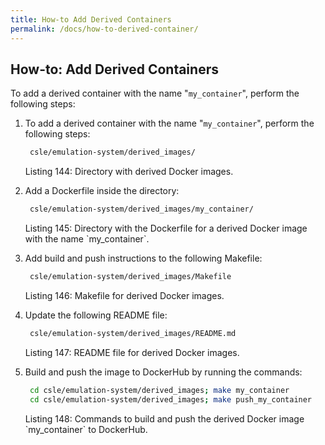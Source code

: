 ```yaml
---
title: How-to Add Derived Containers
permalink: /docs/how-to-derived-container/
---
```


## How-to: Add Derived Containers
To add a derived container with the name "`my_container`", perform the following steps:

1. To add a derived container with the name "`my_container`", perform the following steps:
    ```bash
     csle/emulation-system/derived_images/
    ```
   <p class="captionFig">
   Listing 144: Directory with derived Docker images.
   </p>
2. Add a Dockerfile inside the directory:
    ```bash
     csle/emulation-system/derived_images/my_container/
    ```
   <p class="captionFig">
   Listing 145: Directory with the Dockerfile for a derived Docker image with the name `my_container`.
   </p>
3. Add build and push instructions to the following Makefile:
    ```bash
     csle/emulation-system/derived_images/Makefile
    ```
   <p class="captionFig">
   Listing 146: Makefile for derived Docker images.
   </p>
4. Update the following README file:
    ```bash
     csle/emulation-system/derived_images/README.md
    ```
   <p class="captionFig">
   Listing 147: README file for derived Docker images.
   </p>
5. Build and push the image to DockerHub by running the commands:
    ```bash
     cd csle/emulation-system/derived_images; make my_container
     cd csle/emulation-system/derived_images; make push_my_container
    ```
   <p class="captionFig">
   Listing 148: Commands to build and push the derived Docker image `my_container` to DockerHub.
   </p>
